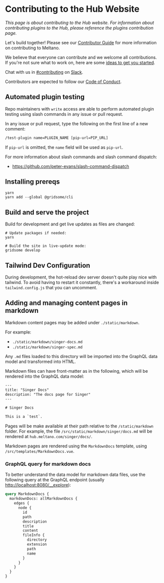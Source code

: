# Contributing to the Hub Website

_This page is about contributing to the Hub website. For information about contributing plugins to the Hub, please reference the plugins contribution page._

Let's build together! Please see our [Contributor Guide](https://docs.meltano.com/contribute/)
for more information on contributing to Meltano.

We believe that everyone can contribute and we welcome all contributions.
If you're not sure what to work on, here are some [ideas to get you started](https://github.com/meltano/meltano/issues?q=is%3Aissue+is%3Aopen+label%3A%22accepting+merge+requests%22+).

Chat with us in [#contributing](https://meltano.slack.com/archives/C013Z450LCD) on [Slack](https://meltano.com/slack).

Contributors are expected to follow our [Code of Conduct](https://docs.meltano.com/contribute/#code-of-conduct).

## Automated plugin testing

Repo maintainers with `write` access are able to perform automated plugin testing using slash commands in any issue or pull request.

In any issue or pull request, type the following on the first line of a new comment:

```txt
/test-plugin name=PLUGIN_NAME [pip-url=PIP_URL]
```

If `pip-url` is omitted, the `name` field will be used as `pip-url`.

For more information about slash commands and slash command dispatch:

- https://github.com/peter-evans/slash-command-dispatch

## Installing prereqs

```console
yarn
yarn add --global @gridsome/cli
```

## Build and serve the project

Build for development and get live updates as files are changed:

```console
# Update packages if needed:
yarn

# Build the site in live-update mode:
gridsome develop
```

## Tailwind Dev Configuration

During development, the hot-reload dev server doesn't quite play nice with tailwind. To avoid having to restart it constantly, there's a workaround inside `tailwind.config.js` that you can uncomment.

## Adding and managing content pages in markdown

Markdown content pages may be added under `./static/markdown`.

For example:

- `./static/markdown/singer-docs.md`
- `./static/markdown/singer-spec.md`

Any `.md` files loaded to this directory will be imported into the GraphQL data model and transformed into HTML.

Markdown files can have front-matter as in the following, which will be rendered into the GraphQL data model:

```txt
---
title: "Singer Docs"
description: "The docs page for Singer"
---

# Singer Docs

This is a `test`.
```

Pages will be make available at their path relative to the `/static/markdown` folder. For example, the file `/src/static/markdown/singer/docs.md` will be rendered at `hub.meltano.com/singer/docs/`.

Markdown pages are rendered using the `MarkdownDocs` template, using `/src/templates/MarkdownDocs.vue`.

### GraphQL query for markdown docs

To better understand the data model for markdown data files, use the following query at the GraphQL endpoint (usually [http://localhost:8080/\_\_explore](http://localhost:8080/__explore)):

```graphql
query MarkdownDocs {
  markdownDocs: allMarkdownDocs {
    edges {
      node {
        id
        path
        description
        title
        content
        fileInfo {
          directory
          extension
          path
          name
        }
      }
    }
  }
}
```
